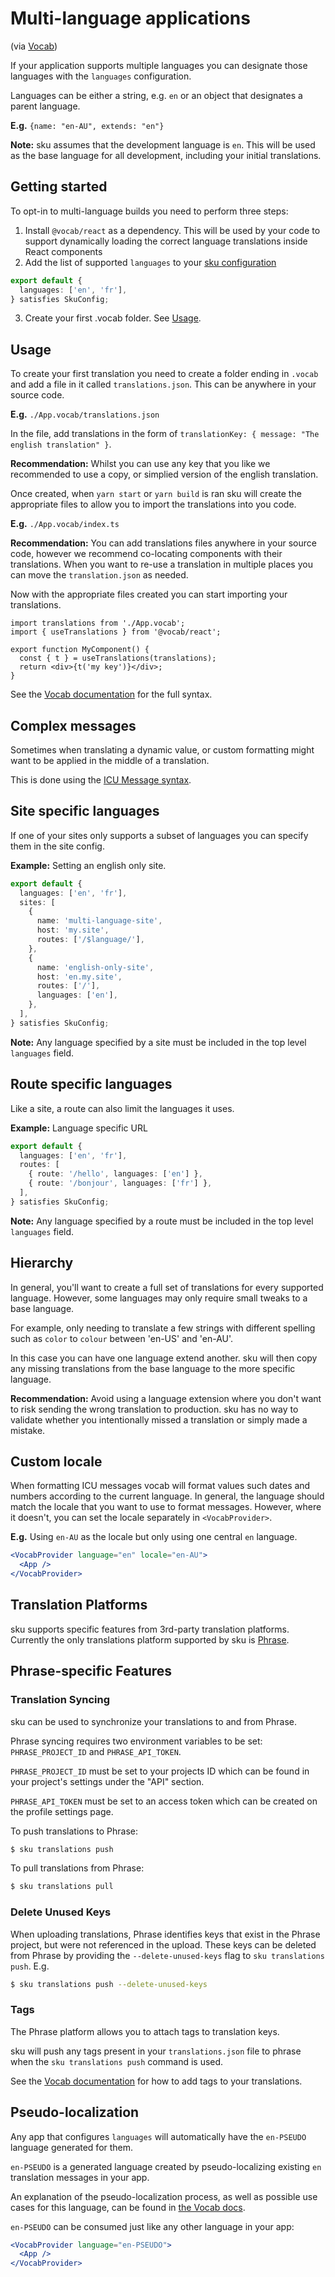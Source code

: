 # Multi-language applications

(via [Vocab](https://github.com/seek-oss/vocab))

If your application supports multiple languages you can designate those languages with the `languages` configuration.

Languages can be either a string, e.g. `en` or an object that designates a parent language.

**E.g.** `{name: "en-AU", extends: "en"}`

**Note:** sku assumes that the development language is `en`. This will be used as the base language for all development, including your initial translations.

## Getting started

To opt-in to multi-language builds you need to perform three steps:

1. Install `@vocab/react` as a dependency.
   This will be used by your code to support dynamically loading the correct language translations inside React components
2. Add the list of supported `languages` to your [sku configuration](./docs/configuration.md#languages)

```ts
export default {
  languages: ['en', 'fr'],
} satisfies SkuConfig;
```

3. Create your first .vocab folder. See [Usage](#usage).

## Usage

To create your first translation you need to create a folder ending in `.vocab` and add a file in it called `translations.json`. This can be anywhere in your source code.

**E.g.** `./App.vocab/translations.json`

In the file, add translations in the form of `translationKey: { message: "The english translation" }`.

**Recommendation:** Whilst you can use any key that you like we recommended to use a copy, or simplied version of the english translation.

Once created, when `yarn start` or `yarn build` is ran sku will create the appropriate files to allow you to import the translations into you code.

**E.g.** `./App.vocab/index.ts`

**Recommendation:** You can add translations files anywhere in your source code, however we recommend co-locating components with their translations. When you want to re-use a translation in multiple places you can move the `translation.json` as needed.

Now with the appropriate files created you can start importing your translations.

```tsx
import translations from './App.vocab';
import { useTranslations } from '@vocab/react';

export function MyComponent() {
  const { t } = useTranslations(translations);
  return <div>{t('my key')}</div>;
}
```

See the [Vocab documentation](https://github.com/seek-oss/vocab) for the full syntax.

## Complex messages

Sometimes when translating a dynamic value, or custom formatting might want to be applied in the middle of a translation.

This is done using the [ICU Message syntax](https://formatjs.io/docs/core-concepts/icu-syntax/).

## Site specific languages

If one of your sites only supports a subset of languages you can specify them in the site config.

**Example:** Setting an english only site.

```ts
export default {
  languages: ['en', 'fr'],
  sites: [
    {
      name: 'multi-language-site',
      host: 'my.site',
      routes: ['/$language/'],
    },
    {
      name: 'english-only-site',
      host: 'en.my.site',
      routes: ['/'],
      languages: ['en'],
    },
  ],
} satisfies SkuConfig;
```

**Note:** Any language specified by a site must be included in the top level `languages` field.

## Route specific languages

Like a site, a route can also limit the languages it uses.

**Example:** Language specific URL

```ts
export default {
  languages: ['en', 'fr'],
  routes: [
    { route: '/hello', languages: ['en'] },
    { route: '/bonjour', languages: ['fr'] },
  ],
} satisfies SkuConfig;
```

**Note:** Any language specified by a route must be included in the top level `languages` field.

## Hierarchy

In general, you'll want to create a full set of translations for every supported language. However, some languages may only require small tweaks to a base language.

For example, only needing to translate a few strings with different spelling such as `color` to `colour` between 'en-US' and 'en-AU'.

In this case you can have one language extend another. sku will then copy any missing translations from the base language to the more specific language.

**Recommendation:** Avoid using a language extension where you don't want to risk sending the wrong translation to production. sku has no way to validate whether you intentionally missed a translation or simply made a mistake.

## Custom locale

When formatting ICU messages vocab will format values such dates and numbers according to the current language. In general, the language should match the locale that you want to use to format messages. However, where it doesn't, you can set the locale separately in `<VocabProvider>`.

**E.g.** Using `en-AU` as the locale but only using one central `en` language.

```jsx
<VocabProvider language="en" locale="en-AU">
  <App />
</VocabProvider>
```

## Translation Platforms

sku supports specific features from 3rd-party translation platforms.
Currently the only translations platform supported by sku is [Phrase](https://phrase.com/).

## Phrase-specific Features

### Translation Syncing

sku can be used to synchronize your translations to and from Phrase.

Phrase syncing requires two environment variables to be set: `PHRASE_PROJECT_ID` and `PHRASE_API_TOKEN`.

`PHRASE_PROJECT_ID` must be set to your projects ID which can be found in your project's settings under the "API" section.

`PHRASE_API_TOKEN` must be set to an access token which can be created on the profile settings page.

To push translations to Phrase:

```sh
$ sku translations push
```

To pull translations from Phrase:

```sh
$ sku translations pull
```

### Delete Unused Keys

When uploading translations, Phrase identifies keys that exist in the Phrase project, but were not referenced in the upload.
These keys can be deleted from Phrase by providing the `--delete-unused-keys` flag to `sku translations push`. E.g.

```sh
$ sku translations push --delete-unused-keys
```

### Tags

The Phrase platform allows you to attach tags to translation keys.

sku will push any tags present in your `translations.json` file to phrase when the `sku translations push` command is used.

See the [Vocab documentation](https://github.com/seek-oss/vocab#Tags) for how to add tags to your translations.

## Pseudo-localization

Any app that configures `languages` will automatically have the `en-PSEUDO` language generated for them.

`en-PSEUDO` is a generated language created by pseudo-localizing existing `en` translation messages in your app.

An explanation of the pseudo-localization process, as well as possible use cases for this language, can be found in [the Vocab docs](https://github.com/seek-oss/vocab#pseudo-localization).

`en-PSEUDO` can be consumed just like any other language in your app:

```jsx
<VocabProvider language="en-PSEUDO">
  <App />
</VocabProvider>
```
